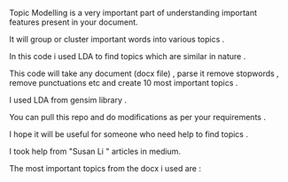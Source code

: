 Topic  Modelling  is a very  important  part  of  understanding   important  features  present  in  your  document. 

It  will  group  or  cluster   important  words   into  various  topics  .

In this  code   i  used  LDA   to  find  topics  which  are similar  in nature  .  


This  code will  take  any  document (docx file)  ,   parse it   remove  stopwords  ,   remove punctuations  etc  and  create  10  most important topics .

I  used   LDA  from  gensim  library  .

You  can pull  this  repo  and do  modifications  as  per your  requirements  .  

I  hope  it will  be useful  for someone  who need  help to  find  topics .  


I  took  help  from  "Susan Li " articles  in   medium.  

The  most important  topics  from the   docx i used are   :  


  

    
    
    
